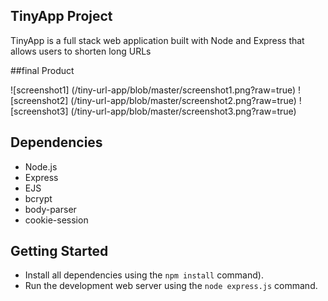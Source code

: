 ## TinyApp Project
TinyApp is a full stack web application built with Node and Express that allows users to shorten long URLs

##final Product

![screenshot1] (/tiny-url-app/blob/master/screenshot1.png?raw=true)
![screenshot2] (/tiny-url-app/blob/master/screenshot2.png?raw=true)
![screenshot3] (/tiny-url-app/blob/master/screenshot3.png?raw=true)

## Dependencies

- Node.js
- Express
- EJS
- bcrypt
- body-parser
- cookie-session

## Getting Started
- Install all dependencies using the `npm install` command).
- Run the development web server using the `node express.js` command.
